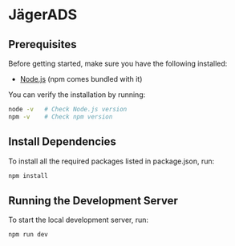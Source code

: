 # JägerADS

## Prerequisites

Before getting started, make sure you have the following installed:

- [Node.js](https://nodejs.org/) (npm comes bundled with it)

You can verify the installation by running:

```bash
node -v   # Check Node.js version
npm -v    # Check npm version
```

## Install Dependencies

To install all the required packages listed in package.json, run:
```bash
npm install
```

## Running the Development Server

To start the local development server, run:
```bash
npm run dev
```